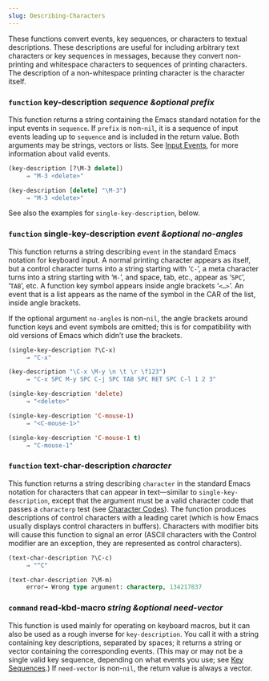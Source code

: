 ```yaml
---
slug: Describing-Characters
---
```


These functions convert events, key sequences, or characters to textual descriptions. These descriptions are useful for including arbitrary text characters or key sequences in messages, because they convert non-printing and whitespace characters to sequences of printing characters. The description of a non-whitespace printing character is the character itself.

### <span className="tag function">`function`</span> **key-description** *sequence \&optional prefix*

This function returns a string containing the Emacs standard notation for the input events in `sequence`. If `prefix` is non-`nil`, it is a sequence of input events leading up to `sequence` and is included in the return value. Both arguments may be strings, vectors or lists. See [Input Events](Input-Events), for more information about valid events.

```lisp
(key-description [?\M-3 delete])
     ⇒ "M-3 <delete>"
```

```lisp
(key-description [delete] "\M-3")
     ⇒ "M-3 <delete>"
```

See also the examples for `single-key-description`, below.

### <span className="tag function">`function`</span> **single-key-description** *event \&optional no-angles*

This function returns a string describing `event` in the standard Emacs notation for keyboard input. A normal printing character appears as itself, but a control character turns into a string starting with ‘`C-`’, a meta character turns into a string starting with ‘`M-`’, and space, tab, etc., appear as ‘`SPC`’, ‘`TAB`’, etc. A function key symbol appears inside angle brackets ‘`<…>`’. An event that is a list appears as the name of the symbol in the CAR of the list, inside angle brackets.

If the optional argument `no-angles` is non-`nil`, the angle brackets around function keys and event symbols are omitted; this is for compatibility with old versions of Emacs which didn’t use the brackets.

```lisp
(single-key-description ?\C-x)
     ⇒ "C-x"
```

```lisp
(key-description "\C-x \M-y \n \t \r \f123")
     ⇒ "C-x SPC M-y SPC C-j SPC TAB SPC RET SPC C-l 1 2 3"
```

```lisp
(single-key-description 'delete)
     ⇒ "<delete>"
```

```lisp
(single-key-description 'C-mouse-1)
     ⇒ "<C-mouse-1>"
```

```lisp
(single-key-description 'C-mouse-1 t)
     ⇒ "C-mouse-1"
```

### <span className="tag function">`function`</span> **text-char-description** *character*

This function returns a string describing `character` in the standard Emacs notation for characters that can appear in text—similar to `single-key-description`, except that the argument must be a valid character code that passes a `characterp` test (see [Character Codes](Character-Codes)). The function produces descriptions of control characters with a leading caret (which is how Emacs usually displays control characters in buffers). Characters with modifier bits will cause this function to signal an error (ASCII characters with the Control modifier are an exception, they are represented as control characters).

```lisp
(text-char-description ?\C-c)
     ⇒ "^C"
```

```lisp
(text-char-description ?\M-m)
     error→ Wrong type argument: characterp, 134217837
```

### <span className="tag command">`command`</span> **read-kbd-macro** *string \&optional need-vector*

This function is used mainly for operating on keyboard macros, but it can also be used as a rough inverse for `key-description`. You call it with a string containing key descriptions, separated by spaces; it returns a string or vector containing the corresponding events. (This may or may not be a single valid key sequence, depending on what events you use; see [Key Sequences](Key-Sequences).) If `need-vector` is non-`nil`, the return value is always a vector.
